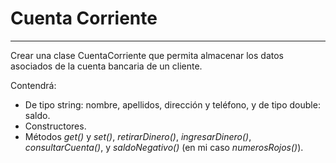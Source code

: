 # Cuenta Corriente
___

Crear una clase CuentaCorriente que permita almacenar los datos asociados de la cuenta bancaria de un cliente.

Contendrá:

* De tipo string: nombre, apellidos, dirección y teléfono, y de tipo double: saldo.
* Constructores.
* Métodos *get()* y *set()*, *retirarDinero()*, *ingresarDinero()*, *consultarCuenta()*, y *saldoNegativo()* (en mi caso *numerosRojos()*).
